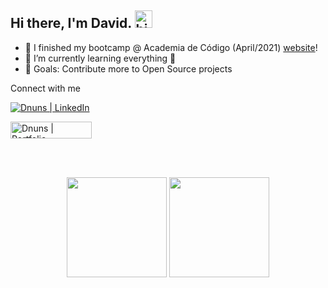 ## Hi there, I'm David. <img alt="hi" width="28" src="https://c.tenor.com/yWSRmymbuBkAAAAC/waving-hi.gif" /> 

- 🔭 I finished my bootcamp @ Academia de Código (April/2021) [website]!
- 🌱 I’m currently learning everything 🤣
- 🥅 Goals: Contribute more to Open Source projects

<p align="center"> 

Connect with me
  
</p>

[<img align="center" alt="Dnuns | LinkedIn" src="https://img.shields.io/badge/LinkedIn-0077B5?style=for-the-badge&logo=linkedin&logoColor=white" target="_blank"/>][linkedin]

[<img align="center" alt="Dnuns | Portfolio" width="130px" height="27px" src="https://img.shields.io/badge/Portfolio-Down-red" target="_blank"/>][portfolio]

<br/>
<br/>

<p align="center"> 
  <img height="160" src="https://github-readme-stats.vercel.app/api?username=Dnuns&show_icons=true&theme=dracula&layout=compact&langs_count=10" /> 
  <img height="160" src="https://github-readme-stats.vercel.app/api/top-langs/?username=Dnuns&layout=compact&theme=dracula" /> 
</p>

[website]: https://www.codeforall.cv
[linkedin]: https://linkedin.com/in/davsnuns
[portfolio]: https://dnuns.github.io/portfolio
